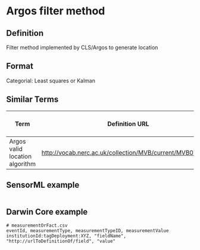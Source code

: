 # Argos filter method

## Definition 
Filter method implemented by CLS/Argos to generate location

## Format
Categorial: Least squares or Kalman

## Similar Terms 
|Term|Definition URL|Source Vocabulary Publisher/Creator|
|----|----------|-----------------|
|Argos valid location algorithm|http://vocab.nerc.ac.uk/collection/MVB/current/MVB000050/|Movebank|

## SensorML example
```xml

```
## Darwin Core example
```csv
# measurementOrFact.csv
eventId, measurementType, measurementTypeID, measurementValue
institutionId:tagDeployment:XYZ, "fieldName", "http://urlToDefinitionOf/field", "value"
```
